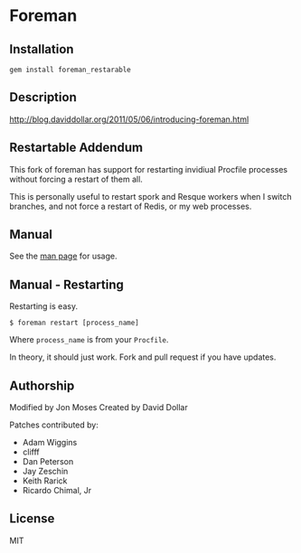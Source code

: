 # Foreman

## Installation

    gem install foreman_restarable

## Description

http://blog.daviddollar.org/2011/05/06/introducing-foreman.html

## Restartable Addendum

This fork of foreman has support for restarting invidiual Procfile
processes without forcing a restart of them all.

This is personally useful to restart spork and Resque workers when I
switch branches, and not force a restart of Redis, or my web processes.

## Manual

See the [man page](http://ddollar.github.com/foreman) for usage.

## Manual - Restarting

Restarting is easy.

    $ foreman restart [process_name]

Where `process_name` is from your `Procfile`.

In theory, it should just work.  Fork and pull request if you have
updates.

## Authorship

Modified by Jon Moses
Created by David Dollar

Patches contributed by:

* Adam Wiggins
* clifff
* Dan Peterson
* Jay Zeschin
* Keith Rarick
* Ricardo Chimal, Jr

## License

MIT
